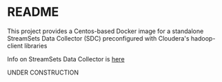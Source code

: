 # README

This project provides a Centos-based Docker image for a standalone StreamSets Data 
Collector (SDC) preconfigured with Cloudera's hadoop-client libraries

Info on StreamSets Data Collector is [here](https://streamsets.com/products/sdc)

UNDER CONSTRUCTION

